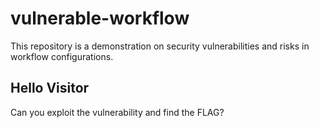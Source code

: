 # vulnerable-workflow
This repository is a demonstration on security vulnerabilities and risks in workflow configurations.

## Hello Visitor
Can you exploit the vulnerability and find the FLAG?
